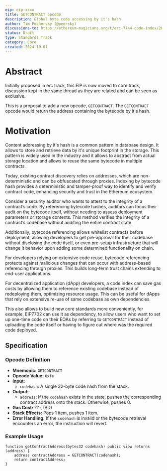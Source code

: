 ```yaml
---
eip: eip-xxxx
title: GETCONTRACT opcode
description: Global byte code accessing by it's hash
author: Tim Pechersky (@peersky)
discussions-to: https://ethereum-magicians.org/t/erc-7744-code-index/20569/11
status: Draft
type: Standards Track
category: Core
created: 2024-10-07
---
```


# Abstract

Initially proposed in erc track, this EIP is now moved to core track, discussion kept in the same thread as they are related and can be seen as exclusive.

This is a proposal to add a new opcode, `GETCONTRACT`. The `GETCONTRACT` opcode would return the address containing the bytecode by it's hash.

# Motivation

Content addressing by it's hash is a common pattern in database design. It allows to store and retrieve data by it's unique footprint in the storage. This pattern is widely used in the industry and it allows to abstract from actual storage location and allows to reuse the same bytecode in multiple contracts.

Today, existing contract discovery relies on addresses, which are non-deterministic and can be obfuscated through proxies. Indexing by bytecode hash provides a deterministic and tamper-proof way to identify and verify contract code, enhancing security and trust in the Ethereum ecosystem.

Consider a security auditor who wants to attest to the integrity of a contract’s code. By referencing bytecode hashes, auditors can focus their audit on the bytecode itself, without needing to assess deployment parameters or storage contents. This method verifies the integrity of a contract’s codebase without auditing the entire contract state.

Additionally, bytecode referencing allows whitelist contracts before deployment, allowing developers to get pre-approval for their codebase without disclosing the code itself, or even pre-setup infrastructure that will change it behavior upon adding some determined functionality on chain.

For developers relying on extensive code reuse, bytecode referencing protects against malicious changes that can occur with address-based referencing through proxies. This builds long-term trust chains extending to end-user applications.

For decentralized application (dApp) developers, a code index can save gas costs by allowing them to reference existing codebase instead of redeploying them, optimizing resource usage. This can be useful for dApps that rely on extensive re-use of same codebase as own dependencies.

This also allows to build new core standards more conveniently, for example, EIP7702 can use it as dependency, to allow users who want to set up one-time code on their EOAs by referring to `GETCONTRACT` instead of uploading the code itself or having to figure out where was the required code deployed.

## Specification

### Opcode Definition

* **Mnemonic:** `GETCONTRACT`
* **Opcode Value:** `0xfe`
* **Input:**
    * `codehash`: A single 32-byte code hash from the stack.
* **Output:**
    * `address`:  If the `codehash` exists in the state, pushes the corresponding contract address onto the stack. Otherwise, pushes 0.
* **Gas Cost:** ?? (TBD)
* **Stack Effects:** Pops 1 item, pushes 1 item.
* **Error Handling:**  If the `codehash` is invalid or the bytecode retrieval encounters an error, the instruction will revert.

### Example Usage

```solidity
function getContractAddress(bytes32 codehash) public view returns (address) {
    address contractAddress = GETCONTRACT(codehash);
    return contractAddress;
}
